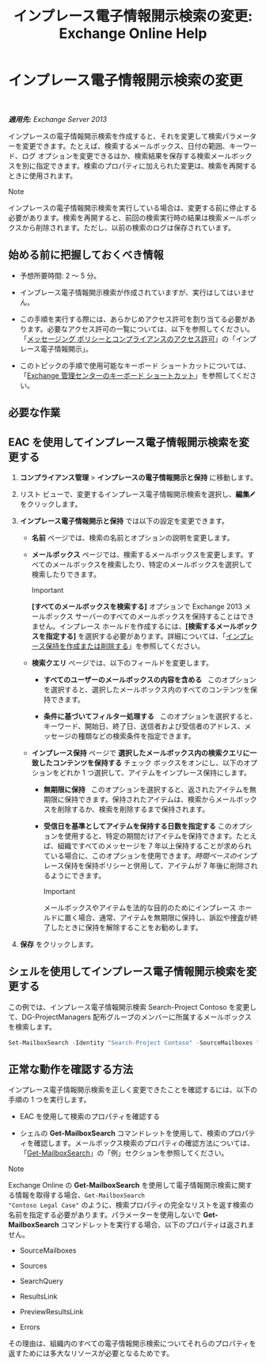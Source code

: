 ﻿---
title: 'インプレース電子情報開示検索の変更: Exchange Online Help'
TOCTitle: インプレース電子情報開示検索の変更
ms:assetid: 3162743c-cc12-4997-91e0-bcbfea8bcb17
ms:mtpsurl: https://technet.microsoft.com/ja-jp/library/Dd335182(v=EXCHG.150)
ms:contentKeyID: 49896194
ms.date: 05/22/2018
mtps_version: v=EXCHG.150
ms.translationtype: HT
---

# インプレース電子情報開示検索の変更

 

_**適用先:** Exchange Server 2013_

インプレースの電子情報開示検索を作成すると、それを変更して検索パラメーターを変更できます。たとえば、検索するメールボックス、日付の範囲、キーワード、ログ オプションを変更できるほか、検索結果を保存する検索メールボックスを別に指定できます。検索のプロパティに加えられた変更は、検索を再開するときに使用されます。


> [!NOTE]
> インプレースの電子情報開示検索を実行している場合は、変更する前に停止する必要があります。検索を再開すると、前回の検索実行時の結果は検索メールボックスから削除されます。ただし、以前の検索のログは保存されています。



## 始める前に把握しておくべき情報

  - 予想所要時間: 2 ～ 5 分。

  - インプレース電子情報開示検索が作成されていますが、実行はしてはいません。

  - この手順を実行する際には、あらかじめアクセス許可を割り当てる必要があります。必要なアクセス許可の一覧については、以下を参照してください。「[メッセージング ポリシーとコンプライアンスのアクセス許可](messaging-policy-and-compliance-permissions-exchange-2013-help.md)」の「インプレース電子情報開示」。

  - このトピックの手順で使用可能なキーボード ショートカットについては、「[Exchange 管理センターのキーボード ショートカット](keyboard-shortcuts-in-the-exchange-admin-center-exchange-online-protection-help.md)」を参照してください。

## 必要な作業

## EAC を使用してインプレース電子情報開示検索を変更する

1.  <strong>コンプライアンス管理</strong> \> <strong>インプレースの電子情報開示と保持</strong> に移動します。

2.  リスト ビューで、変更するインプレース電子情報開示検索を選択し、<strong>編集</strong>![編集アイコン](images/Bb124582.6f53ccb2-1f13-4c02-bea0-30690e6ea71d(EXCHG.150).gif "編集アイコン")をクリックします。

3.  <strong>インプレース電子情報開示と保持</strong> では以下の設定を変更できます。
    
      - <strong>名前</strong> ページでは、検索の名前とオプションの説明を変更します。
    
      - <strong>メールボックス</strong> ページでは、検索するメールボックスを変更します。すべてのメールボックスを検索したり、特定のメールボックスを選択して検索したりできます。
        

        > [!IMPORTANT]
        > <STRONG>[すべてのメールボックスを検索する]</STRONG> オプションで Exchange 2013 メールボックス サーバーのすべてのメールボックスを保持することはできません。インプレース ホールドを作成するには、<STRONG>[検索するメールボックスを指定する]</STRONG> を選択する必要があります。詳細については、「<A href="https://docs.microsoft.com/ja-jp/exchange/security-and-compliance/create-or-remove-in-place-holds">インプレース保持を作成または削除する</A>」を参照してください。

    
      - <strong>検索クエリ</strong> ページでは、以下のフィールドを変更します。
        
          - <strong>すべてのユーザーのメールボックスの内容を含める</strong>   このオプションを選択すると、選択したメールボックス内のすべてのコンテンツを保持できます。
        
          - <strong>条件に基づいてフィルター処理する</strong>   このオプションを選択すると、キーワード、開始日、終了日、送信者および受信者のアドレス、メッセージの種類などの検索条件を指定できます。
    
      - <strong>インプレース保持</strong> ページで <strong>選択したメールボックス内の検索クエリに一致したコンテンツを保持する</strong> チェック ボックスをオンにし、以下のオプションをどれか 1 つ選択して、アイテムをインプレース保持にします。
        
          - <strong>無期限に保持</strong>   このオプションを選択すると、返されたアイテムを無期限に保持できます。保持されたアイテムは、検索からメールボックスを削除するか、検索を削除するまで保持されます。
        
          - <strong>受信日を基準としてアイテムを保持する日数を指定する</strong> このオプションを使用すると、特定の期間だけアイテムを保持できます。たとえば、組織ですべてのメッセージを 7 年以上保持することが求められている場合に、このオプションを使用できます。*時間ベースの*インプレース保持を保持ポリシーと併用して、アイテムが 7 年後に削除されるようにできます。
            

            > [!IMPORTANT]
            > メールボックスやアイテムを法的な目的のためにインプレース ホールドに置く場合、通常、アイテムを無期限に保持し、訴訟や捜査が終了したときに保持を解除することをお勧めします。



4.  <strong>保存</strong> をクリックします。

## シェルを使用してインプレース電子情報開示検索を変更する

この例では、インプレース電子情報開示検索 Search-Project Contoso を変更して、DG-ProjectManagers 配布グループのメンバーに所属するメールボックスを検索します。

```powershell
Set-MailboxSearch -Identity "Search-Project Contoso" -SourceMailboxes "DG-ProjectManagers"
```

## 正常な動作を確認する方法

インプレース電子情報開示検索を正しく変更できたことを確認するには、以下の手順の 1 つを実行します。

  - EAC を使用して検索のプロパティを確認する

  - シェルの **Get-MailboxSearch** コマンドレットを使用して、検索のプロパティを確認します。メールボックス検索のプロパティの確認方法については、「[Get-MailboxSearch](https://technet.microsoft.com/ja-jp/library/dd351021\(v=exchg.150\))」の「例」セクションを参照してください。


> [!NOTE]
> Exchange Online の <STRONG>Get-MailboxSearch</STRONG> を使用して電子情報開示検索に関する情報を取得する場合、<CODE>Get-MailboxSearch "Contoso Legal Case"</CODE> のように、検索プロパティの完全なリストを返す検索の名前を指定する必要があります。パラメーターを使用しないで <STRONG>Get-MailboxSearch</STRONG> コマンドレットを実行する場合、以下のプロパティは返されません。 
> <UL>
> <LI>
> <P>SourceMailboxes</P>
> <LI>
> <P>Sources</P>
> <LI>
> <P>SearchQuery</P>
> <LI>
> <P>ResultsLink</P>
> <LI>
> <P>PreviewResultsLink</P>
> <LI>
> <P>Errors</P></LI></UL>その理由は、組織内のすべての電子情報開示検索についてそれらのプロパティを返すためには多大なリソースが必要となるためです。


